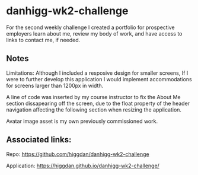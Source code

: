 # danhigg-wk2-challenge

For the second weekly challenge I created a portfolio for prospective employers learn about me, review my body of work, and have access to links to contact me, if needed.

## Notes

Limitations: Although I included a resposive design for smaller screens, If I were to further develop this application I would implement accommodations for screens larger than 1200px in width.

A line of code was inserted by my course instructor to fix the About Me section dissapearing off the screen, due to the float property of the header navigation affecting the following section when resizing the application.

Avatar image asset is my own previously commissioned work.


## Associated links:

Repo:
https://github.com/higgdan/danhigg-wk2-challenge

Application:
https://higgdan.github.io/danhigg-wk2-challenge/